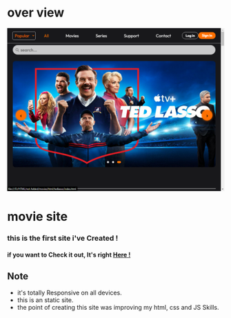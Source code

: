 # over view

<img src="https://github.com/characterMi/movies/blob/main/movies.png" alt="image" />

# movie site

### this is the first site i've Created !
#### if you want to Check it out, It's right [Here !](https://charactermi.github.io/movies)
## Note
- it's totally Responsive on all devices.
- this is an static site.
- the point of creating this site was improving my html, css and JS Skills.
